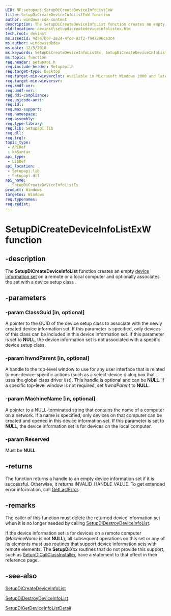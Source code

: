 ```yaml
---
UID: NF:setupapi.SetupDiCreateDeviceInfoListExW
title: SetupDiCreateDeviceInfoListExW function
author: windows-sdk-content
description: The SetupDiCreateDeviceInfoList function creates an empty device information set on a remote or a local computer and optionally associates the set with a device setup class .
old-location: devinst\setupdicreatedeviceinfolistex.htm
tech.root: devinst
ms.assetid: 4dae7b07-2e24-4fd8-82f2-f947296ce3c4
ms.author: windowssdkdev
ms.date: 12/5/2018
ms.keywords: SetupDiCreateDeviceInfoListEx, SetupDiCreateDeviceInfoListEx function [Device and Driver Installation], SetupDiCreateDeviceInfoListExA, SetupDiCreateDeviceInfoListExW, devinst.setupdicreatedeviceinfolistex, di-rtns_584dc470-c07f-4658-b16d-53a2594dabf9.xml, setupapi/SetupDiCreateDeviceInfoListEx
ms.topic: function
req.header: setupapi.h
req.include-header: Setupapi.h
req.target-type: Desktop
req.target-min-winverclnt: Available in Microsoft Windows 2000 and later versions of Windows.
req.target-min-winversvr: 
req.kmdf-ver: 
req.umdf-ver: 
req.ddi-compliance: 
req.unicode-ansi: 
req.idl: 
req.max-support: 
req.namespace: 
req.assembly: 
req.type-library: 
req.lib: Setupapi.lib
req.dll: 
req.irql: 
topic_type:
 - APIRef
 - kbSyntax
api_type:
 - LibDef
api_location:
 - Setupapi.lib
 - Setupapi.dll
api_name:
 - SetupDiCreateDeviceInfoListEx
product: Windows
targetos: Windows
req.typenames: 
req.redist: 
---
```


# SetupDiCreateDeviceInfoListExW function


## -description


The <b>SetupDiCreateDeviceInfoList</b> function creates an empty <a href="https://msdn.microsoft.com/library/Ff541247(v=VS.85).aspx">device information set</a> on a remote or a local computer and optionally associates the set with a device setup class .


## -parameters




### -param ClassGuid [in, optional]

A pointer to the GUID of the device setup class to associate with the newly created device information set. If this parameter is specified, only devices of this class can be included in this device information set. If this parameter is set to <b>NULL</b>, the device information set is not associated with a specific device setup class.


### -param hwndParent [in, optional]

A handle to the top-level window to use for any user interface that is related to non-device-specific actions (such as a select-device dialog box that uses the global class driver list). This handle is optional and can be <b>NULL</b>. If a specific top-level window is not required, set <i>hwndParent</i> to <b>NULL</b>.


### -param MachineName [in, optional]

A pointer to a NULL-terminated string that contains the name of a computer on a network. If a name is specified, only devices on that computer can be created and opened in this device information set. If this parameter is set to <b>NULL</b>, the device information set is for devices on the local computer.


### -param Reserved

Must be <b>NULL</b>.


## -returns



The function returns a handle to an empty device information set if it is successful. Otherwise, it returns INVALID_HANDLE_VALUE. To get extended error information, call <a href="http://go.microsoft.com/fwlink/p/?linkid=169416">GetLastError</a>.




## -remarks



The caller of this function must delete the returned device information set when it is no longer needed by calling <a href="https://msdn.microsoft.com/a341db0c-9ece-4677-9854-8e0dc29966c6">SetupDiDestroyDeviceInfoList</a>. 

If the device information set is for devices on a remote computer (<i>MachineName</i> is not <b>NULL</b>), all subsequent operations on this set or any of its elements must use routines that support device information sets with remote elements. The <b>SetupDi</b><i>Xxx</i> routines that do not provide this support, such as <a href="https://msdn.microsoft.com/2aa631c3-8d00-4309-a37c-efaa7eda3efa">SetupDiCallClassInstaller</a>, have a statement to that effect in their reference page.




## -see-also




<a href="https://msdn.microsoft.com/0596f422-39ff-41ea-8bbd-63381d418ec8">SetupDiCreateDeviceInfoList</a>



<a href="https://msdn.microsoft.com/a341db0c-9ece-4677-9854-8e0dc29966c6">SetupDiDestroyDeviceInfoList</a>



<a href="https://msdn.microsoft.com/3f624882-9ccc-4be1-92aa-8bba9f0022ea">SetupDiGetDeviceInfoListDetail</a>
 

 

